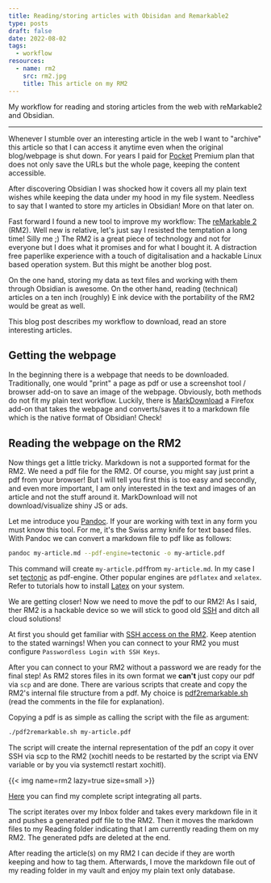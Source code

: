 ```yaml
---
title: Reading/storing articles with Obisidan and Remarkable2
type: posts
draft: false
date: 2022-08-02
tags:
  - workflow
resources:
  - name: rm2
    src: rm2.jpg
    title: This article on my RM2
---
```


My workflow for reading and storing articles from the web with reMarkable2 and Obsidian.

<!--more-->

---

Whenever I stumble over an interesting article in the web I want to "archive" this article so that I can access it anytime even when the original blog/webpage is shut down. For years I paid for [Pocket](https://getpocket.com/en/) Premium plan that does not only save the URLs but the whole page, keeping the content accessible.

After discovering Obsidian I was shocked how it covers all my plain text wishes while keeping the data under my hood in my file system. Needless to say that I wanted to store my articles in Obsidian! More on that later on.

Fast forward I found a new tool to improve my workflow: The [reMarkable 2](https://remarkable.com/) (RM2). Well new is relative, let's just say I resisted the temptation a long time! Silly me ;) The RM2 is a great piece of technology and not for everyone but I does what it promises and for what I bought it. A distraction free paperlike experience with a touch of digitalisation and a hackable Linux based operation system. But this might be another blog post.

On the one hand, storing my data as text files and working with them through Obsidian is awesome. On the other hand, reading (technical) articles on a ten inch (roughly) E ink device with the portability of the RM2 would be great as well.

This blog post describes my workflow to download, read an store interesting articles.

## Getting the webpage

In the beginning there is a webpage that needs to be downloaded. Traditionally, one would "print" a page as pdf or use a screenshot tool / browser add-on to save an image of the webpage. Obviously, both methods do not fit my plain text workflow. Luckily, there is [MarkDownload](https://addons.mozilla.org/en-US/firefox/addon/markdownload/) a Firefox add-on that takes the webpage and converts/saves it to a markdown file which is the native format of Obsidian! Check!

## Reading the webpage on the RM2

Now things get a little tricky. Markdown is not a supported format for the RM2. We need a pdf file for the RM2. Of course, you might say just print a pdf from your browser! But I will tell you first this is too easy and secondly, and even more important, I am only interested in the text and images of an article and not the stuff around it. MarkDownload will not download/visualize shiny JS or ads.

Let me introduce you [Pandoc](https://github.com/jgm/pandoc). If your are working with text in any form you must know this tool. For me, it's the Swiss army knife for text based files. With Pandoc we can convert a markdown file to pdf like as follows:

```bash
pandoc my-article.md --pdf-engine=tectonic -o my-article.pdf
```

This command will create `my-article.pdf`from `my-article.md`. In my case I set [tectonic](https://github.com/tectonic-typesetting/tectonic) as pdf-engine. Other popular engines are `pdflatex` and `xelatex`. Refer to tutorials how to install [Latex](https://www.latex-project.org/) on your system.

We are getting closer! Now we need to move the pdf to our RM2! As I said, ther RM2 is a hackable device so we will stick to good old [SSH](https://en.wikipedia.org/wiki/Secure_Shell) and ditch all cloud solutions!

At first you should get familiar with [SSH access on the RM2](https://remarkablewiki.com/tech/ssh). Keep atention to the stated warnings! When you can connect to your RM2 you must configure `Passwordless Login with SSH Keys`.

After you can connect to your RM2 without a password we are ready for the final step! As RM2 stores files in its own format we **can't** just copy our pdf via `scp` and are done. There are various scripts that create and copy the RM2's internal file structure from a pdf. My choice is [pdf2remarkable.sh](https://github.com/adaerr/reMarkableScripts/blob/master/pdf2remarkable.sh) (read the comments in the file for explanation).

Copying a pdf is as simple as calling the script with the file as argument:

```bash
./pdf2remarkable.sh my-article.pdf
```

The script will create the internal representation of the pdf an copy it over SSH via scp to the RM2 (xochitl needs to be restarted by the script via ENV variable or by you via systemctl restart xochitl).

{{< img name=rm2 lazy=true size=small >}}

[Here](https://github.com/Allaman/dotfiles/blob/master/local/bin/article-to-rm.sh) you can find my complete script integrating all parts.

The script iterates over my Inbox folder and takes every markdown file in it and pushes a generated pdf file to the RM2. Then it moves the markdown files to my Reading folder indicating that I am currently reading them on my RM2. The generated pdfs are deleted at the end.

After reading the article(s) on my RM2 I can decide if they are worth keeping and how to tag them. Afterwards, I move the markdown file out of my reading folder in my vault and enjoy my plain text only database.
